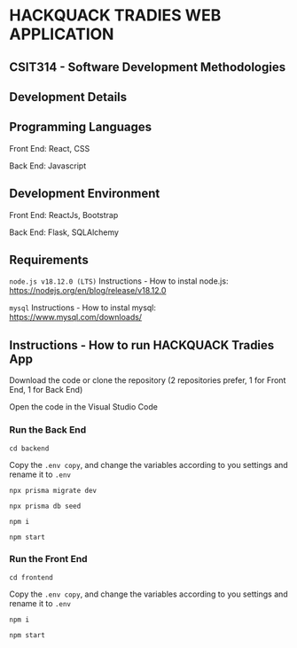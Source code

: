 # HACKQUACK TRADIES WEB APPLICATION
## CSIT314 - Software Development Methodologies

## Development Details


Programming Languages
---------------------

Front End: React, CSS

Back End: Javascript


Development Environment
-----------------------

Front End: ReactJs, Bootstrap

Back End: Flask, SQLAlchemy

## Requirements

```node.js v18.12.0 (LTS)```
Instructions - How to instal node.js: https://nodejs.org/en/blog/release/v18.12.0

```mysql```
Instructions - How to instal mysql: https://www.mysql.com/downloads/

## Instructions - How to run HACKQUACK Tradies App

Download the code or clone the repository (2 repositories prefer, 1 for Front End, 1 for Back End)

Open the code in the Visual Studio Code

### Run the Back End

```
cd backend
```

Copy the `.env copy`, and change the variables according to you settings and rename it to `.env`

```
npx prisma migrate dev
```

```
npx prisma db seed
```

```
npm i
```

```
npm start
```

### Run the Front End

```
cd frontend
```

Copy the `.env copy`, and change the variables according to you settings and rename it to `.env`

```
npm i
```

```
npm start
```
